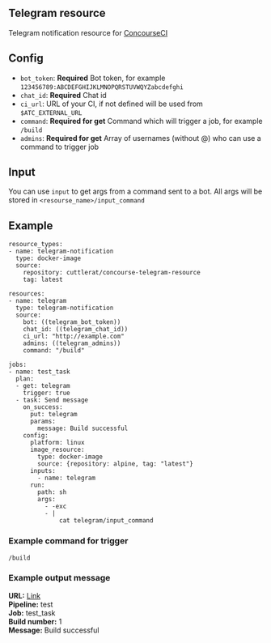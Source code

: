 ## Telegram resource
Telegram notification resource for [ConcourseCI](https://github.com/concourse/concourse)

## Config
* `bot_token`: **Required** Bot token, for example `123456789:ABCDEFGHIJKLMNOPQRSTUVWQYZabcdefghi`
* `chat_id`: **Required** Chat id
* `ci_url`: URL of your CI, if not defined will be used from `$ATC_EXTERNAL_URL`
* `command`: **Required for get** Command which will trigger a job, for example `/build`
* `admins`: **Required for get** Array of usernames (without @) who can use a command to trigger job

## Input
You can use `input` to get args from a command sent to a bot.
All args will be stored in `<resourse_name>/input_command`

## Example
```
resource_types:
- name: telegram-notification
  type: docker-image
  source:
    repository: cuttlerat/concourse-telegram-resource
    tag: latest

resources:
- name: telegram
  type: telegram-notification
  source:
    bot: ((telegram_bot_token))
    chat_id: ((telegram_chat_id))
    ci_url: "http://example.com"
    admins: ((telegram_admins))
    command: "/build"

jobs:
- name: test_task
  plan:
  - get: telegram
    trigger: true
  - task: Send message
    on_success:
      put: telegram
      params:
        message: Build successful
    config:
      platform: linux
      image_resource:
        type: docker-image
        source: {repository: alpine, tag: "latest"}
      inputs:
        - name: telegram
      run:
        path: sh
        args:
          - -exc
          - |
              cat telegram/input_command
```

### Example command for trigger
`/build`

### Example output message
**URL:** [Link](http://example.com/teams/main/pipelines/test/jobs/test_task/builds/1)  
**Pipeline:** test  
**Job:** test_task  
**Build number:** 1  
**Message:** Build successful  
